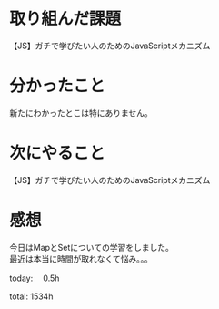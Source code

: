 # 取り組んだ課題
【JS】ガチで学びたい人のためのJavaScriptメカニズム

# 分かったこと 
新たにわかったとこは特にありません。
# 次にやること
【JS】ガチで学びたい人のためのJavaScriptメカニズム

# 感想 
今日はMapとSetについての学習をしました。  
最近は本当に時間が取れなくて悩み。。。

today: 　0.5h

total: 1534h
